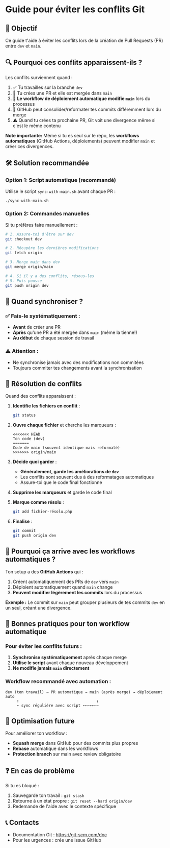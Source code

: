 # Guide pour éviter les conflits Git

## 🎯 Objectif
Ce guide t'aide à éviter les conflits lors de la création de Pull Requests (PR) entre `dev` et `main`.

## 🔍 Pourquoi ces conflits apparaissent-ils ?

Les conflits surviennent quand :
1. ✅ Tu travailles sur la branche `dev`
2. 🔄 Tu crées une PR et elle est mergée dans `main`
3. 🤖 **Le workflow de déploiement automatique modifie `main`** lors du processus
4. 📝 GitHub peut consolider/reformater tes commits différemment lors du merge
5. ⚠️ Quand tu crées ta prochaine PR, Git voit une divergence même si c'est le même contenu

**Note importante:** Même si tu es seul sur le repo, les **workflows automatiques** (GitHub Actions, déploiements) peuvent modifier `main` et créer ces divergences.

## 🛠️ Solution recommandée

### Option 1: Script automatique (recommandé)
Utilise le script `sync-with-main.sh` avant chaque PR :

```bash
./sync-with-main.sh
```

### Option 2: Commandes manuelles
Si tu préfères faire manuellement :

```bash
# 1. Assure-toi d'être sur dev
git checkout dev

# 2. Récupère les dernières modifications
git fetch origin

# 3. Merge main dans dev
git merge origin/main

# 4. Si il y a des conflits, résous-les
# 5. Puis pousse
git push origin dev
```

## 📅 Quand synchroniser ?

### ✅ Fais-le systématiquement :
- **Avant** de créer une PR
- **Après** qu'une PR a été mergée dans `main` (même la tienne!)
- **Au début** de chaque session de travail

### ⚠️ Attention :
- Ne synchronise jamais avec des modifications non commitées
- Toujours commiter tes changements avant la synchronisation

## 🔧 Résolution de conflits

Quand des conflits apparaissent :

1. **Identifie les fichiers en conflit** :
   ```bash
   git status
   ```

2. **Ouvre chaque fichier** et cherche les marqueurs :
   ```
   <<<<<<< HEAD
   Ton code (dev)
   =======
   Code de main (souvent identique mais reformaté)
   >>>>>>> origin/main
   ```

3. **Décide quoi garder** :
   - **Généralement, garde les améliorations de `dev`**
   - Les conflits sont souvent dus à des reformatages automatiques
   - Assure-toi que le code final fonctionne

4. **Supprime les marqueurs** et garde le code final

5. **Marque comme résolu** :
   ```bash
   git add fichier-résolu.php
   ```

6. **Finalise** :
   ```bash
   git commit
   git push origin dev
   ```

## 🤖 Pourquoi ça arrive avec les workflows automatiques ?

Ton setup a des **GitHub Actions** qui :
1. Créent automatiquement des PRs de `dev` vers `main`
2. Déploient automatiquement quand `main` change
3. **Peuvent modifier légèrement les commits** lors du processus

**Exemple :** Le commit sur `main` peut grouper plusieurs de tes commits `dev` en un seul, créant une divergence.

## 🎯 Bonnes pratiques pour ton workflow automatique

### Pour éviter les conflits futurs :
1. **Synchronise systématiquement** après chaque merge
2. **Utilise le script** avant chaque nouveau développement
3. **Ne modifie jamais `main` directement**

### Workflow recommandé avec automation :
```
dev (ton travail) → PR automatique → main (après merge) → déploiement auto
     ↑                                  ↓
     ← sync régulière avec script ←←←←←←←
```

## 🚀 Optimisation future

Pour améliorer ton workflow :
- **Squash merge** dans GitHub pour des commits plus propres
- **Rebase** automatique dans les workflows
- **Protection branch** sur main avec review obligatoire

## ❓ En cas de problème

Si tu es bloqué :
1. Sauvegarde ton travail : `git stash`
2. Retourne à un état propre : `git reset --hard origin/dev`
3. Redemande de l'aide avec le contexte spécifique

## 📞 Contacts
- Documentation Git : https://git-scm.com/doc
- Pour les urgences : crée une issue GitHub
